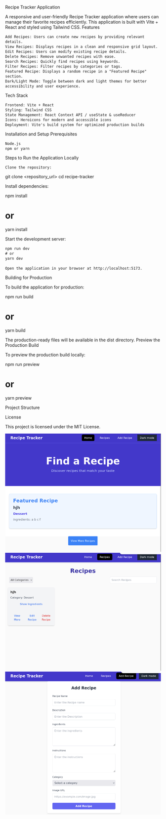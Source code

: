 Recipe Tracker Application

A responsive and user-friendly Recipe Tracker application where users can manage their favorite recipes efficiently.
This application is built with Vite + React and styled using Tailwind CSS.
Features

    Add Recipes: Users can create new recipes by providing relevant details.
    View Recipes: Displays recipes in a clean and responsive grid layout.
    Edit Recipes: Users can modify existing recipe details.
    Delete Recipes: Remove unwanted recipes with ease.
    Search Recipes: Quickly find recipes using keywords.
    Filter Recipes: Filter recipes by categories or tags.
    Featured Recipe: Displays a random recipe in a "Featured Recipe" section.
    Dark/Light Mode: Toggle between dark and light themes for better accessibility and user experience.

Tech Stack

    Frontend: Vite + React
    Styling: Tailwind CSS
    State Management: React Context API / useState & useReducer
    Icons: Heroicons for modern and accessible icons
    Deployment: Vite's build system for optimized production builds

Installation and Setup
Prerequisites

    Node.js
    npm or yarn

Steps to Run the Application Locally

    Clone the repository:

git clone <repository_url>
cd recipe-tracker

Install dependencies:

npm install

# or

yarn install

Start the development server:

    npm run dev
    # or
    yarn dev

    Open the application in your browser at http://localhost:5173.

Building for Production

To build the application for production:

npm run build

# or

yarn build

The production-ready files will be available in the dist directory.
Preview the Production Build

To preview the production build locally:

npm run preview

# or

yarn preview

Project Structure

License

This project is licensed under the MIT License.

![Featured Recipe Screenshot](src/assets/Screenshot1.png)
![Featured Recipe Screenshot](src/assets/Screenshot2.png)
![Featured Recipe Screenshot](src/assets/Screenshot3.png)
